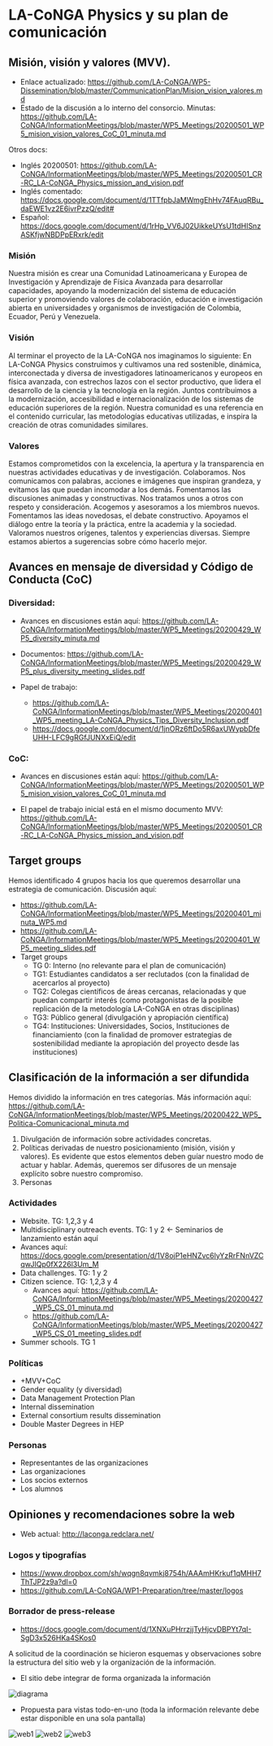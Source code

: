 # LA-CoNGA Physics y su plan de comunicación
## Misión, visión y valores (MVV).
* Enlace actualizado: https://github.com/LA-CoNGA/WP5-Dissemination/blob/master/CommunicationPlan/Mision_vision_valores.md
* Estado de la discusión a lo interno del consorcio. Minutas: https://github.com/LA-CoNGA/InformationMeetings/blob/master/WP5_Meetings/20200501_WP5_mision_vision_valores_CoC_01_minuta.md

Otros docs: 
* Inglés 20200501: https://github.com/LA-CoNGA/InformationMeetings/blob/master/WP5_Meetings/20200501_CR-RC_LA-CoNGA_Physics_mission_and_vision.pdf
* Inglés comentado: https://docs.google.com/document/d/1TTfpbJaMWmgEhHv74FAuqRBu_daEWE1vz2E6ivrPzzQ/edit#
* Español: https://docs.google.com/document/d/1rHp_VV6J02UikkeUYsU1tdHISnzASKfjwNBDPpERxrk/edit
### Misión
Nuestra misión es crear una Comunidad Latinoamericana y Europea de Investigación y Aprendizaje de Física Avanzada para desarrollar capacidades, apoyando la modernización del sistema de educación superior y promoviendo valores de colaboración, educación e investigación abierta en universidades y organismos de investigación de Colombia, Ecuador, Perú y Venezuela.
### Visión
Al terminar el proyecto de la LA-CoNGA nos imaginamos lo siguiente:
En LA-CoNGA Physics construimos y cultivamos una red sostenible, dinámica, interconectada y diversa de investigadores latinoamericanos y europeos en física avanzada, con estrechos lazos con el sector productivo, que lidera el desarrollo de la ciencia y la tecnología en la región. Juntos contribuimos a la modernización, accesibilidad e internacionalización de los sistemas de educación superiores de la región. Nuestra comunidad es una referencia en el contenido curricular, las metodologías educativas utilizadas, e inspira la creación de otras comunidades similares.
### Valores
Estamos comprometidos con la excelencia, la apertura y la transparencia en nuestras actividades educativas y de investigación. Colaboramos. Nos comunicamos con palabras, acciones e imágenes que inspiran grandeza, y evitamos las que puedan incomodar a los demás. Fomentamos las discusiones animadas y constructivas. Nos tratamos unos a otros con respeto y consideración.  Acogemos y asesoramos a los miembros nuevos. Fomentamos las ideas novedosas, el debate constructivo. Apoyamos el diálogo entre la teoría y la práctica, entre la academia y la sociedad. Valoramos nuestros orígenes, talentos y experiencias diversas. Siempre estamos abiertos a sugerencias sobre cómo hacerlo mejor.
## Avances en mensaje de diversidad y Código de Conducta (CoC)
### Diversidad:
* Avances en discusiones están aquí: https://github.com/LA-CoNGA/InformationMeetings/blob/master/WP5_Meetings/20200429_WP5_diversity_minuta.md

* Documentos: https://github.com/LA-CoNGA/InformationMeetings/blob/master/WP5_Meetings/20200429_WP5_plus_diversity_meeting_slides.pdf
* Papel de trabajo: 
    * https://github.com/LA-CoNGA/InformationMeetings/blob/master/WP5_Meetings/20200401_WP5_meeting_LA-CoNGA_Physics_Tips_Diversity_Inclusion.pdf
    * https://docs.google.com/document/d/1jnORz6ftDo5R6axUWypbDfeUHH-LFC9gRGfJUNXxEiQ/edit
### CoC:
* Avances en discusiones están aquí: https://github.com/LA-CoNGA/InformationMeetings/blob/master/WP5_Meetings/20200501_WP5_mision_vision_valores_CoC_01_minuta.md

* El papel de trabajo inicial está en el mismo documento MVV: https://github.com/LA-CoNGA/InformationMeetings/blob/master/WP5_Meetings/20200501_CR-RC_LA-CoNGA_Physics_mission_and_vision.pdf
## Target groups
Hemos identificado 4 grupos hacia los que queremos desarrollar una estrategia de comunicación. Discusión aquí:
* https://github.com/LA-CoNGA/InformationMeetings/blob/master/WP5_Meetings/20200401_minuta_WP5.md
* https://github.com/LA-CoNGA/InformationMeetings/blob/master/WP5_Meetings/20200401_WP5_meeting_slides.pdf
* Target groups
    * TG 0: Interno (no relevante para el plan de comunicación)
    * TG1: Estudiantes candidatos a ser reclutados (con la finalidad de acercarlos al proyecto) 
    * TG2: Colegas científicos de áreas cercanas, relacionadas y que puedan compartir interés (como protagonistas de la posible replicación de la metodología LA-CoNGA en otras disciplinas)
    * TG3: Público general (divulgación y apropiación científica)
    * TG4: Instituciones: Universidades, Socios, Instituciones de financiamiento (con la finalidad de promover estrategias de sostenibilidad mediante la apropiación del proyecto desde las instituciones) 
## Clasificación de la información a ser difundida
Hemos dividido la información en tres categorías. Más información aquí: https://github.com/LA-CoNGA/InformationMeetings/blob/master/WP5_Meetings/20200422_WP5_Politica-Comunicacional_minuta.md
1. Divulgación de información sobre actividades concretas.
2. Políticas derivadas de nuestro posicionamiento (misión, visión y valores). Es evidente que estos elementos deben guíar nuestro modo de actuar y hablar. Además, queremos ser difusores de un mensaje explícito sobre nuestro compromiso.
3. Personas
### Actividades
* Website. TG: 1,2,3 y 4
* Multidisciplinary outreach events. TG: 1 y 2  ← Seminarios de lanzamiento están aquí
* Avances aquí: https://docs.google.com/presentation/d/1V8ojP1eHNZvc6lyYzRrFNnVZCqwJIQp0fX226l3Um_M
* Data challenges. TG: 1 y 2
* Citizen science. TG: 1,2,3 y 4
    * Avances aquí: https://github.com/LA-CoNGA/InformationMeetings/blob/master/WP5_Meetings/20200427_WP5_CS_01_minuta.md
    * https://github.com/LA-CoNGA/InformationMeetings/blob/master/WP5_Meetings/20200427_WP5_CS_01_meeting_slides.pdf
* Summer schools. TG 1
### Políticas
* +MVV+CoC
* Gender equality (y diversidad) 
* Data Management Protection Plan
* Internal dissemination
* External consortium results dissemination
* Double Master Degrees in HEP
### Personas
* Representantes de las organizaciones
* Las organizaciones
* Los socios externos
* Los alumnos
## Opiniones y recomendaciones sobre la web
* Web actual: http://laconga.redclara.net/

### Logos y tipografías
* https://www.dropbox.com/sh/wqgn8qvmkj8754h/AAAmHKrkuf1qMHH7ThTJP2z9a?dl=0
* https://github.com/LA-CoNGA/WP1-Preparation/tree/master/logos

### Borrador de press-release
* https://docs.google.com/document/d/1XNXuPHrrzjjTyHjcvDBPYt7qI-SgD3x526HKa4SKos0

A solicitud de la coordinación se hicieron esquemas y observaciones sobre la estructura del sitio web y la organización de la información.

* El sitio debe integrar de forma organizada la información

![diagrama](./IdeasWEB/diagrama_LA-CoNGA.svg "Diagrama general")

* Propuesta para vistas todo-en-uno (toda la información relevante debe estar disponible en una sola pantalla)

![web1](./IdeasWEB/web1_1.jpg "Opción 1")
![web2](./IdeasWEB/web1_2.jpg "Opción 2")
![web3](./IdeasWEB/web1_3.jpg "Opción 3")
